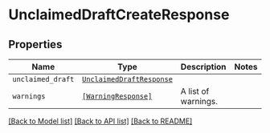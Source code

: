 # UnclaimedDraftCreateResponse



## Properties
Name | Type | Description | Notes
------------ | ------------- | ------------- | -------------
| `unclaimed_draft` | [```UnclaimedDraftResponse```](UnclaimedDraftResponse.md) |    |  |
| `warnings` | [```[WarningResponse]```](WarningResponse.md) |  A list of warnings.  |  |

[[Back to Model list]](../README.md#documentation-for-models) [[Back to API list]](../README.md#documentation-for-api-endpoints) [[Back to README]](../README.md)


